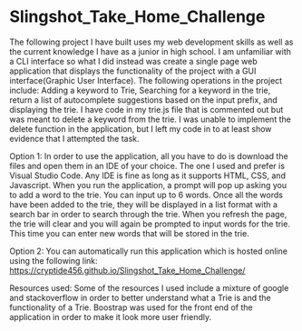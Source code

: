 # Slingshot_Take_Home_Challenge

The following project I have built uses my web development skills as well as the current knowledge I have as a junior in high school. I am unfamiliar with a CLI interface so what I did instead was create a single page web application that displays the functionality of the project with a GUI interface(Graphic User Interface). The following operations in the project include: Adding a keyword to Trie, Searching for a keyword in the trie, return a list of autocomplete suggestions based on the input prefix, and displaying the trie. I have code in my trie.js file that is commented out but was meant to delete a keyword from the trie. I was unable to implement the delete function in the application, but I left my code in to at least show evidence that I attempted the task.

Option 1: In order to use the application, all you have to do is download the files and open them in an IDE of your choice. The one I used and prefer is Visual Studio Code. Any IDE is fine as long as it supports HTML, CSS, and Javascript. When you run the application, a prompt will pop up asking you to add a word to the trie. You can input up to 6 words. Once all the words have been added to the trie, they will be displayed in a list format with a search bar in order to search through the trie. When you refresh the page, the trie will clear and you will again be prompted to input words for the trie. This time you can enter new words that will be stored in the trie.

Option 2: You can automatically run this application which is hosted online using the following link: https://cryptide456.github.io/Slingshot_Take_Home_Challenge/

Resources used: Some of the resources I used include a mixture of google and stackoverflow in order to better understand what a Trie is and the functionality of a Trie. Boostrap was used for the front end of the application in order to make it look more user friendly.
